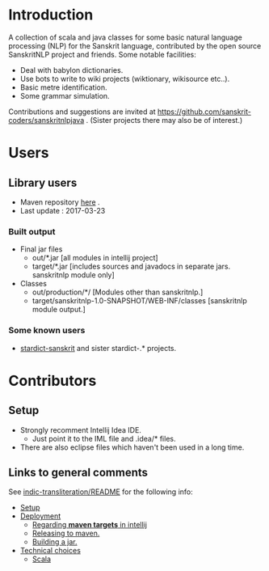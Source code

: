 # Introduction
A collection of scala and java classes for some basic natural language processing (NLP) for the Sanskrit language, contributed by the open source SanskritNLP project and friends.
Some notable facilities:
* Deal with babylon dictionaries.
* Use bots to write to wiki projects (wiktionary, wikisource etc..).
* Basic metre identification.
* Some grammar simulation.

Contributions and suggestions are invited at https://github.com/sanskrit-coders/sanskritnlpjava . (Sister projects there may also be of interest.)

# Users
## Library users
* Maven repository [here](http://search.maven.org/#search%7Cga%7C1%7Ca%3A%22sanskritnlp%22) .
* Last update : 2017-03-23

### Built output
* Final jar files
  * out/*.jar [all modules in intellij project]
  * target/*.jar [includes sources and javadocs in separate jars. sanskritnlp module only]
* Classes
  * out/production/*/ [Modules other than sanskritnlp.]
  * target/sanskritnlp-1.0-SNAPSHOT/WEB-INF/classes [sanskritnlp module output.]

### Some known users
* [stardict-sanskrit]() and sister stardict-.* projects.


# Contributors
## Setup
* Strongly recomment Intellij Idea IDE.
  * Just point it to the IML file and .idea/* files.
* There are also eclipse files which haven't been used in a long time.

## Links to general comments
See [indic-transliteration/README](https://github.com/sanskrit-coders/indic-transliteration/blob/master/README.md) for the following info:

  - [Setup](https://github.com/sanskrit-coders/indic-transliteration/blob/master/README.md#setup)
  - [Deployment](https://github.com/sanskrit-coders/indic-transliteration/blob/master/README.md#deployment)
    - [Regarding **maven targets** in intellij](https://github.com/sanskrit-coders/indic-transliteration/blob/master/README.md#regarding-**maven-targets**-in-intellij)
    - [Releasing to maven.](https://github.com/sanskrit-coders/indic-transliteration/blob/master/README.md#releasing-to-maven.)
    - [Building a jar.](https://github.com/sanskrit-coders/indic-transliteration/blob/master/README.md#building-a-jar.)
  - [Technical choices](https://github.com/sanskrit-coders/indic-transliteration/blob/master/README.md#technical-choices)
    - [Scala](https://github.com/sanskrit-coders/indic-transliteration/blob/master/README.md#scala)
    